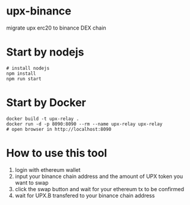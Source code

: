 # upx-binance
migrate upx erc20 to binance DEX chain

# Start by nodejs
```
# install nodejs
npm install
npm run start
```

# Start by Docker
```
docker build -t upx-relay .
docker run -d -p 8090:8090 --rm --name upx-relay upx-relay
# open browser in http://localhost:8090
```

# How to use this tool
1. login with ethereum wallet
2. input your binance chain address and the amount of UPX token you want to swap
3. click the swap button and wait for your ethereum tx to be confirmed
4. wait for UPX.B transfered to your binance chain address
